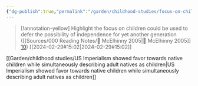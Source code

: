 ```yaml
---
{"dg-publish":true,"permalink":"/garden/childhood-studies/focus-on-children-enabled-postponement-of-independence-to-the-next-generation-s/","created":"2024-04-30T14:02:35.444+08:00","updated":"2024-08-01T23:00:16.358+08:00"}
---
```



> [!annotation-yellow] Highlight
>the focus on children could be used to defer the possibility of independence for yet another generation ([[Sources/000 Reading Notes/📖 McElhinny 2005\|📖 McElhinny 2005]] [10](zotero://open-pdf/library/items/8UA4ME5C?page=10&annotation=53394ACT))
> [[2024-02-29#15:02\|2024-02-29#15:02]]


[[Garden/childhood studies/US Imperialism showed favor towards native children while simultaneously describing adult natives as children\|US Imperialism showed favor towards native children while simultaneously describing adult natives as children]]
